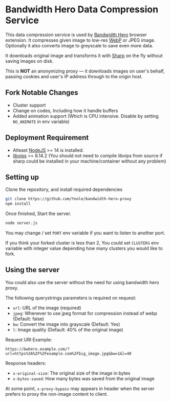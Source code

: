 # Bandwidth Hero Data Compression Service

This data compression service is used by
[Bandwidth Hero](https://github.com/ayastreb/bandwidth-hero) browser extension. It compresses given
image to low-res [WebP](https://developers.google.com/speed/webp/) or JPEG image. Optionally it also
converts image to greyscale to save even more data.

It downloads original image and transforms it with [Sharp](https://github.com/lovell/sharp) on the
fly without saving images on disk.

This is **NOT** an anonymizing proxy &mdash; it downloads images on user's behalf, passing cookies
and user's IP address through to the origin host.

## Fork Notable Changes
- Cluster support
- Change on codes, Including how it handle buffers
- Added animation support (Which is CPU intensive. Disable by setting `NO_ANIMATE` in env variable)

## Deployment Requirement
- Atleast [NodeJS](https://nodejs.org) >= 14 is installed.
- [libvips](https://github.com/libvips/libvips) >= 8.14.2
  (You should not need to compile libvips from source if sharp could be installed in your machine/container without any problem)

## Setting up
Clone the repository, and install required dependencies

```sh
git clone https://github.com/Yonle/bandwidth-hero-proxy
npm install
```

Once finished, Start the server.
```sh
node server.js
```

You may change / set `PORT` env variable if you want to listen to another port.

If you think your forked cluster is less than 2, You could set `CLUSTERS` env variable with integer value depending how many clusters you would like to fork.

## Using the server
You could also use the server without the need for using bandwidth hero proxy.

The following querystrings parameters is required on request:
- `url`: URL of the image (required)
- `jpeg`: Whenever to use jpeg format for compression instead of webp (Default: false)
- `bw`: Convert the image into grayscale (Default: Yes)
- `l`: Image quality (Default: 40% of the original image)

Request URI Example:
```
https://bwhero.example.com/?url=https%3A%2F%2Fexample.com%2Fbig_image.jpg&bw=1&l=40
```

Response headers:
- `x-original-size`: The original size of the image in bytes
- `x-bytes-saved`: How many bytes was saved from the original image

At some point, `x-proxy-bypass` may appears in header when the server prefers to proxy the non-image content to client.
